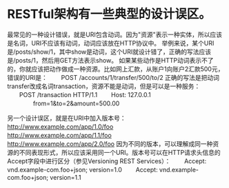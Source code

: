 # RESTful架构有一些典型的设计误区。

最常见的一种设计错误，就是URI包含动词。因为"资源"表示一种实体，所以应该是名词，URI不应该有动词，动词应该放在HTTP协议中。
举例来说，某个URI是/posts/show/1，其中show是动词，这个URI就设计错了，正确的写法应该是/posts/1，然后用GET方法表示show。
如果某些动作是HTTP动词表示不了的，你就应该把动作做成一种资源。比如网上汇款，从账户1向账户2汇款500元，错误的URI是：
　　POST /accounts/1/transfer/500/to/2
正确的写法是把动词transfer改成名词transaction，资源不能是动词，但是可以是一种服务：
　　POST /transaction HTTP/1.1
　　Host: 127.0.0.1
　　
　　from=1&to=2&amount=500.00

另一个设计误区，就是在URI中加入版本号：
　　http://www.example.com/app/1.0/foo
　　http://www.example.com/app/1.1/foo
　　http://www.example.com/app/2.0/foo
因为不同的版本，可以理解成同一种资源的不同表现形式，所以应该采用同一个URI。版本号可以在HTTP请求头信息的Accept字段中进行区分（参见Versioning REST Services）：
　　Accept: vnd.example-com.foo+json; version=1.0
　　Accept: vnd.example-com.foo+json; version=1.1
